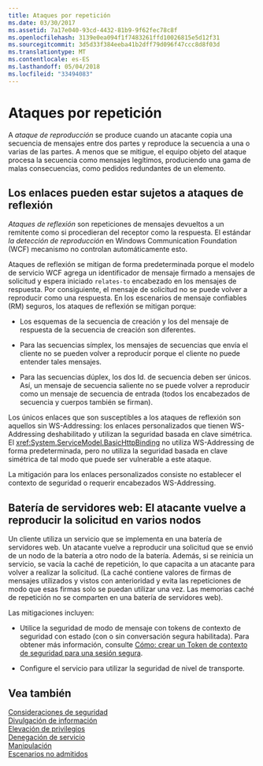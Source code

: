 ```yaml
---
title: Ataques por repetición
ms.date: 03/30/2017
ms.assetid: 7a17e040-93cd-4432-81b9-9f62fec78c8f
ms.openlocfilehash: 3139e0ea094f1f7483261ffd10026815e5d12f31
ms.sourcegitcommit: 3d5d33f384eeba41b2dff79d096f47ccc8d8f03d
ms.translationtype: MT
ms.contentlocale: es-ES
ms.lasthandoff: 05/04/2018
ms.locfileid: "33494083"
---
```

# <a name="replay-attacks"></a>Ataques por repetición
A *ataque de reproducción* se produce cuando un atacante copia una secuencia de mensajes entre dos partes y reproduce la secuencia a una o varias de las partes. A menos que se mitigue, el equipo objeto del ataque procesa la secuencia como mensajes legítimos, produciendo una gama de malas consecuencias, como pedidos redundantes de un elemento.  
  
## <a name="bindings-may-be-subject-to-reflection-attacks"></a>Los enlaces pueden estar sujetos a ataques de reflexión  
 *Ataques de reflexión* son repeticiones de mensajes devueltos a un remitente como si procedieran del receptor como la respuesta. El estándar *la detección de reproducción* en Windows Communication Foundation (WCF) mecanismo no controlan automáticamente esto.  
  
 Ataques de reflexión se mitigan de forma predeterminada porque el modelo de servicio WCF agrega un identificador de mensaje firmado a mensajes de solicitud y espera iniciado `relates-to` encabezado en los mensajes de respuesta. Por consiguiente, el mensaje de solicitud no se puede volver a reproducir como una respuesta. En los escenarios de mensaje confiables (RM) seguros, los ataques de reflexión se mitigan porque:  
  
-   Los esquemas de la secuencia de creación y los del mensaje de respuesta de la secuencia de creación son diferentes.  
  
-   Para las secuencias símplex, los mensajes de secuencias que envía el cliente no se pueden volver a reproducir porque el cliente no puede entender tales mensajes.  
  
-   Para las secuencias dúplex, los dos Id. de secuencia deben ser únicos. Así, un mensaje de secuencia saliente no se puede volver a reproducir como un mensaje de secuencia de entrada (todos los encabezados de secuencia y cuerpos también se firman).  
  
 Los únicos enlaces que son susceptibles a los ataques de reflexión son aquellos sin WS-Addressing: los enlaces personalizados que tienen WS-Addressing deshabilitado y utilizan la seguridad basada en clave simétrica. El <xref:System.ServiceModel.BasicHttpBinding> no utiliza WS-Addressing de forma predeterminada, pero no utiliza la seguridad basada en clave simétrica de tal modo que puede ser vulnerable a este ataque.  
  
 La mitigación para los enlaces personalizados consiste no establecer el contexto de seguridad o requerir encabezados WS-Addressing.  
  
## <a name="web-farm-attacker-replays-request-to-multiple-nodes"></a>Batería de servidores web: El atacante vuelve a reproducir la solicitud en varios nodos  
 Un cliente utiliza un servicio que se implementa en una batería de servidores web. Un atacante vuelve a reproducir una solicitud que se envió de un nodo de la batería a otro nodo de la batería. Además, si se reinicia un servicio, se vacía la caché de repetición, lo que capacita a un atacante para volver a realizar la solicitud. (La caché contiene valores de firmas de mensajes utilizados y vistos con anterioridad y evita las repeticiones de modo que esas firmas solo se puedan utilizar una vez. Las memorias caché de repetición no se comparten en una batería de servidores web).  
  
 Las mitigaciones incluyen:  
  
-   Utilice la seguridad de modo de mensaje con tokens de contexto de seguridad con estado (con o sin conversación segura habilitada). Para obtener más información, consulte [Cómo: crear un Token de contexto de seguridad para una sesión segura](../../../../docs/framework/wcf/feature-details/how-to-create-a-security-context-token-for-a-secure-session.md).  
  
-   Configure el servicio para utilizar la seguridad de nivel de transporte.  
  
## <a name="see-also"></a>Vea también  
 [Consideraciones de seguridad](../../../../docs/framework/wcf/feature-details/security-considerations-in-wcf.md)  
 [Divulgación de información](../../../../docs/framework/wcf/feature-details/information-disclosure.md)  
 [Elevación de privilegios](../../../../docs/framework/wcf/feature-details/elevation-of-privilege.md)  
 [Denegación de servicio](../../../../docs/framework/wcf/feature-details/denial-of-service.md)  
 [Manipulación](../../../../docs/framework/wcf/feature-details/tampering.md)  
 [Escenarios no admitidos](../../../../docs/framework/wcf/feature-details/unsupported-scenarios.md)
